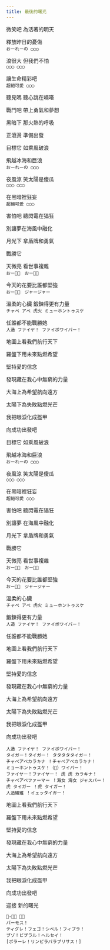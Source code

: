 ```yaml
---
title: 最後的曙光
---
```


微笑吧 為活著的明天

釋放昨日的憂傷\
`おーれーの ◯◯◯`

浪很大 但我們不怕\
`◯◯◯ ◯◯◯`

讓生命精彩吧\
`超絕可愛 ◯◯◯`

聽見嗎 聽心跳在嘀嗒

戰鬥吧 帶上勇氣和夢想

黑暗下 那火熱的呼吸

正滾燙 準備出發

目標它 如乘風破浪

飛越冰海和巨浪\
`おーれーの ◯◯◯`

夜風涼 笑太陽是傻瓜\
`◯◯◯ ◯◯◯`

在黑暗裡狂妄\
`超絕可愛 ◯◯◯`

害怕吧 聽閃電在猖狂

別讓夢在海風中融化

月光下 拿盾牌和勇氣

戰勝它

天微亮 看世事複雜\
`おー👏👏　おー👏👏`

今天的花要比誰都堅強\
`おー👏👏　ジャージャー`

溫柔的心臟 鍛鍊得更有力量\
`チャペ アぺ 虎火 ミューホントゥスケ`

任誰都不能戰勝她\
`人造 ファイヤ！ ファイボワイパー！`

地圖上看我們航行天下

羅盤下用未來點燃希望

堅持愛的信念

發現藏在我心中無窮的力量

大海上為希望航向遠方

太陽下為失敗點燃光芒

我把眼淚化成盔甲

向成功出發吧

目標它 如乘風破浪

飛越冰海和巨浪\
`おーれーの ◯◯◯`

夜風涼 笑太陽是傻瓜\
`◯◯◯ ◯◯◯`

在黑暗裡狂妄\
`超絕可愛 ◯◯◯`

害怕吧 聽閃電在猖狂

別讓夢 在海風中融化

月光下 拿盾牌和勇氣

戰勝它

天微亮 看世事複雜\
`おー👏👏　おー👏👏`

今天的花要比誰都堅強\
`おー👏👏　ジャージャー`

溫柔的心臟\
`チャペ アぺ 虎火 ミューホントゥスケ`

鍛鍊得更有力量\
`人造 ファイヤ！ ファイボワイパー！`

任誰都不能戰勝她

地圖上看我們航行天下

羅盤下用未來點燃希望

堅持愛的信念

發現藏在我心中無窮的力量

大海上為希望航向遠方

太陽下為失敗點燃光芒

我把眼淚化成盔甲

向成功出發吧

```
人造 ファイヤ！ ファイボワイパー！
タイガー！タイガー！ タタタタタイガー！
チャペアペカラキナ ！チャペアペカラキナ！
ミョーホントゥスケ！（👏）ワイパー！
ファイヤー！ファイヤー！ 虎 虎 カラキナ！
チャペアペファーマー ！海女 海女 ジャスパー！
虎 タイガー ！虎 タイガー！
人造繊維 ！イェッタイガー！
```

地圖上看我們航行天下

羅盤下用未來點燃希望

堅持愛的信念

發現藏在我心中無窮的力量

大海上為希望航向遠方

太陽下為失敗點燃光芒

我把眼淚化成盔甲

向成功出發吧

迎接 新的曙光

```
👏-👏👏 👏👏 
バーモス！
ティグレ！フェゴ！シベル！フィブラ！
ブゾ！ビブラル！ヘルセイ！
[ボラーレ！リンピラパラブリサス！]
```